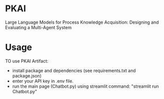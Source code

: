 # PKAI
Large Language Models for Process Knowledge Acquisition: Designing and Evaluating a Multi-Agent System


# Usage
 TO use PKAI Artifact: 
   - install package and dependencies (see requirements.txt and package.json)
   - enter your API key in .env file.
   - run the main page (Chatbot.py) using streamlit command: "streamlit run Chatbot.py"
 

